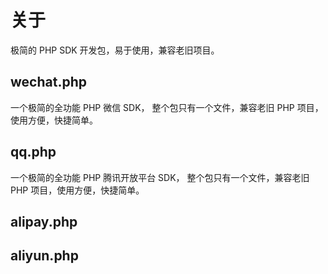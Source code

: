 # 关于

极简的 PHP SDK 开发包，易于使用，兼容老旧项目。

## wechat.php

一个极简的全功能 PHP 微信 SDK， 整个包只有一个文件，兼容老旧 PHP 项目，使用方便，快捷简单。

## qq.php

一个极简的全功能 PHP 腾讯开放平台 SDK， 整个包只有一个文件，兼容老旧 PHP 项目，使用方便，快捷简单。

## alipay.php

## aliyun.php